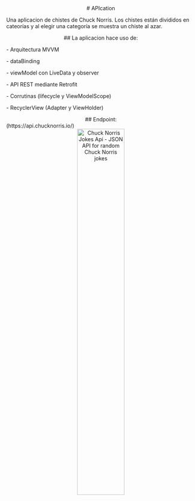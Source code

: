 <div align="center">
# APIcation
</div>

Una aplicacion de chistes de Chuck Norris.
Los chistes están divididos en cateorías y al elegir una categoría se muestra un chiste al azar.

<div align="center">
## La aplicacion hace uso de:
</div>


<p>- Arquitectura MVVM</p>
<p>- dataBinding</p>
<p>- viewModel con LiveData y observer</p>
<p>- API REST mediante Retrofit</p>
<p>- Corrutinas (lifecycle y ViewModelScope)</p>
<p>- RecyclerView (Adapter y ViewHolder)</p>

<div align="center">
  ## Endpoint:
</div>
(https://api.chucknorris.io/)
  <div align="center">
  <img alt="Chuck Norris Jokes Api - JSON API for random Chuck Norris jokes" src="https://api.chucknorris.io/img/chucknorris_logo_coloured_small@2x.png" width="50%">
</div>
